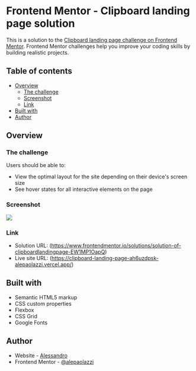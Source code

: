 # Frontend Mentor - Clipboard landing page solution

This is a solution to the [Clipboard landing page challenge on Frontend Mentor](https://www.frontendmentor.io/challenges/clipboard-landing-page-5cc9bccd6c4c91111378ecb9). Frontend Mentor challenges help you improve your coding skills by building realistic projects. 

## Table of contents

- [Overview](#overview)
  - [The challenge](#the-challenge)
  - [Screenshot](#screenshot)
  - [Link](#link)
- [Built with](#built-with)
- [Author](#author)

## Overview

### The challenge

Users should be able to:

- View the optimal layout for the site depending on their device's screen size
- See hover states for all interactive elements on the page

### Screenshot

![](https://cdn.discordapp.com/attachments/808449313973469249/991089523377184799/unknown.png)

### Link

- Solution URL: (https://www.frontendmentor.io/solutions/solution-of-clipboardlandingpage-EW1MP1OapQ)
- Live site URL: (https://clipboard-landing-page-ah6uzdpsk-alepaolazzi.vercel.app/)


## Built with

- Semantic HTML5 markup
- CSS custom properties
- Flexbox
- CSS Grid
- Google Fonts

## Author

- Website - [Alessandro](https://alepaolazzi.github.io/)
- Frontend Mentor - [@alepaolazzi](https://www.frontendmentor.io/profile/alepaolazzi)

